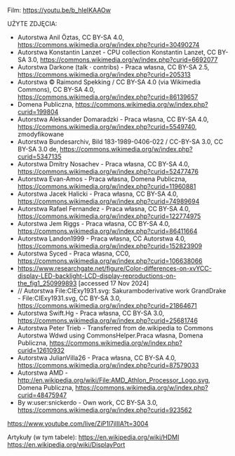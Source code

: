 Film: https://youtu.be/b_hIeIKAAOw

UŻYTE ZDJĘCIA:
- Autorstwa Anil Öztas, CC BY-SA 4.0, https://commons.wikimedia.org/w/index.php?curid=30490274
- Autorstwa Konstantin Lanzet - CPU collection Konstantin Lanzet, CC BY-SA 3.0, https://commons.wikimedia.org/w/index.php?curid=6692077
- Autorstwa Darkone (talk · contribs) - Praca własna, CC BY-SA 2.5, https://commons.wikimedia.org/w/index.php?curid=205313
- Autorstwa © Raimond Spekking / CC BY-SA 4.0 (via Wikimedia Commons), CC BY-SA 4.0, https://commons.wikimedia.org/w/index.php?curid=86139657
- Domena Publiczna, https://commons.wikimedia.org/w/index.php?curid=199804
- Autorstwa Aleksander Domaradzki - Praca własna, CC BY-SA 4.0, https://commons.wikimedia.org/w/index.php?curid=5549740, zmodyfikowane
- Autorstwa Bundesarchiv, Bild 183-1989-0406-022 / CC-BY-SA 3.0, CC BY-SA 3.0 de, https://commons.wikimedia.org/w/index.php?curid=5347135
- Autorstwa Dmitry Nosachev - Praca własna, CC BY-SA 4.0, https://commons.wikimedia.org/w/index.php?curid=52477476
- Autorstwa Evan-Amos - Praca własna, Domena Publiczna, https://commons.wikimedia.org/w/index.php?curid=11960881
- Autorstwa Jacek Halicki - Praca własna, CC BY-SA 4.0, https://commons.wikimedia.org/w/index.php?curid=74989694
- Autorstwa Rafael Fernandez - Praca własna, CC BY-SA 4.0, https://commons.wikimedia.org/w/index.php?curid=122774975
- Autorstwa Jem Riggs - Praca własna, CC BY-SA 4.0, https://commons.wikimedia.org/w/index.php?curid=86411664
- Autorstwa Landon1999 - Praca własna, CC Autorstwa 4.0, https://commons.wikimedia.org/w/index.php?curid=152823909
- Autorstwa Syced - Praca własna, CC0, https://commons.wikimedia.org/w/index.php?curid=106638066
- https://www.researchgate.net/figure/Color-differences-on-xvYCC-display-LED-backlight-LCD-display-reproductions-on-the_fig1_250999893 [accessed 17 Nov 2024]
- // Autorstwa File:CIExy1931.svg: Sakuramboderivative work GrandDrake - File:CIExy1931.svg, CC BY-SA 3.0, https://commons.wikimedia.org/w/index.php?curid=21864671
- Autorstwa Swift.Hg - Praca własna, CC BY-SA 3.0, https://commons.wikimedia.org/w/index.php?curid=25681746
- Autorstwa Peter Trieb - Transferred from de.wikipedia to Commons Autorstwa Wdwd using CommonsHelper.Praca własna, Domena Publiczna, https://commons.wikimedia.org/w/index.php?curid=12610932
- Autorstwa JulianVilla26 - Praca własna, CC BY-SA 4.0, https://commons.wikimedia.org/w/index.php?curid=87579033
- Autorstwa AMD - http://en.wikipedia.org/wiki/File:AMD_Athlon_Processor_Logo.svg, Domena Publiczna, https://commons.wikimedia.org/w/index.php?curid=48475947
- By w:user:snickerdo - Own work, CC BY-SA 3.0, https://commons.wikimedia.org/w/index.php?curid=923562

https://www.youtube.com/live/ZiP1l7jlIIA?t=3004

Artykuły (w tym tabele):
https://en.wikipedia.org/wiki/HDMI
https://en.wikipedia.org/wiki/DisplayPort